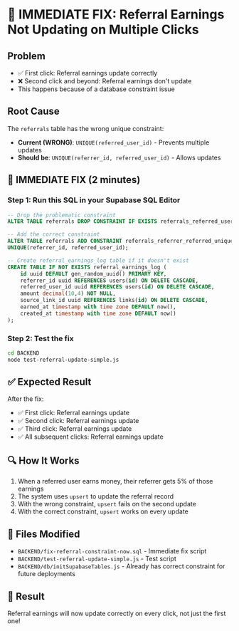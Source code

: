# 🔧 IMMEDIATE FIX: Referral Earnings Not Updating on Multiple Clicks

## Problem
- ✅ First click: Referral earnings update correctly
- ❌ Second click and beyond: Referral earnings don't update
- This happens because of a database constraint issue

## Root Cause
The `referrals` table has the wrong unique constraint:
- **Current (WRONG)**: `UNIQUE(referred_user_id)` - Prevents multiple updates
- **Should be**: `UNIQUE(referrer_id, referred_user_id)` - Allows updates

## 🚀 IMMEDIATE FIX (2 minutes)

### Step 1: Run this SQL in your Supabase SQL Editor

```sql
-- Drop the problematic constraint
ALTER TABLE referrals DROP CONSTRAINT IF EXISTS referrals_referred_user_id_key;

-- Add the correct constraint
ALTER TABLE referrals ADD CONSTRAINT referrals_referrer_referred_unique 
UNIQUE(referrer_id, referred_user_id);

-- Create referral_earnings_log table if it doesn't exist
CREATE TABLE IF NOT EXISTS referral_earnings_log (
    id uuid DEFAULT gen_random_uuid() PRIMARY KEY,
    referrer_id uuid REFERENCES users(id) ON DELETE CASCADE,
    referred_user_id uuid REFERENCES users(id) ON DELETE CASCADE,
    amount decimal(10,4) NOT NULL,
    source_link_id uuid REFERENCES links(id) ON DELETE CASCADE,
    earned_at timestamp with time zone DEFAULT now(),
    created_at timestamp with time zone DEFAULT now()
);
```

### Step 2: Test the fix

```bash
cd BACKEND
node test-referral-update-simple.js
```

## ✅ Expected Result
After the fix:
- ✅ First click: Referral earnings update
- ✅ Second click: Referral earnings update  
- ✅ Third click: Referral earnings update
- ✅ All subsequent clicks: Referral earnings update

## 🔍 How It Works
1. When a referred user earns money, their referrer gets 5% of those earnings
2. The system uses `upsert` to update the referral record
3. With the wrong constraint, `upsert` fails on the second update
4. With the correct constraint, `upsert` works on every update

## 📁 Files Modified
- `BACKEND/fix-referral-constraint-now.sql` - Immediate fix script
- `BACKEND/test-referral-update-simple.js` - Test script
- `BACKEND/db/initSupabaseTables.js` - Already has correct constraint for future deployments

## 🎯 Result
Referral earnings will now update correctly on every click, not just the first one! 